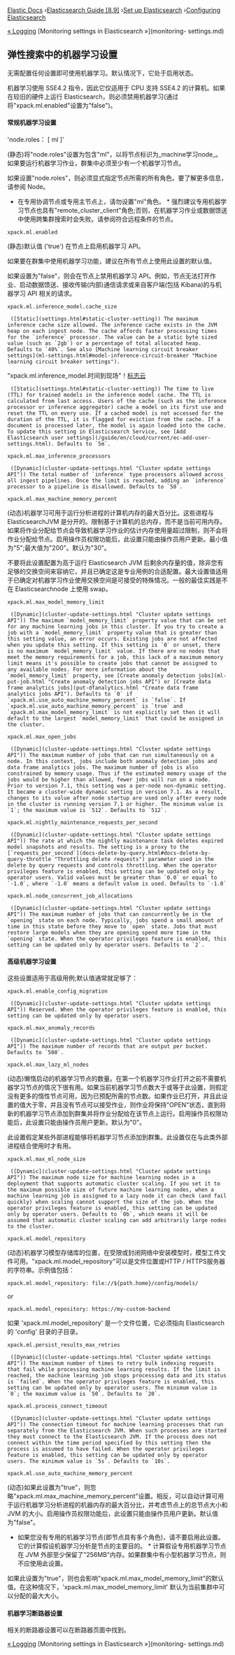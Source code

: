 

[Elastic Docs](/guide/) ›[Elasticsearch Guide [8.9]](index.md) ›[Set up
Elasticsearch](setup.md) ›[Configuring Elasticsearch](settings.md)

[« Logging](logging.md) [Monitoring settings in Elasticsearch »](monitoring-
settings.md)

## 弹性搜索中的机器学习设置

无需配置任何设置即可使用机器学习。默认情况下，它处于启用状态。

机器学习使用 SSE4.2 指令，因此它仅适用于 CPU 支持 SSE4.2 的计算机。如果在较旧的硬件上运行 Elasticsearch，则必须禁用机器学习(通过将"xpack.ml.enabled"设置为"false")。

#### 常规机器学习设置

'node.roles： [ ml ]'

    

(静态)将"node.roles"设置为包含"ml"，以将节点标识为_machine学习node_。如果要运行机器学习作业，群集中必须至少有一个机器学习节点。

如果设置"node.roles"，则必须显式指定节点所需的所有角色。要了解更多信息，请参阅 Node。

* 在专用协调节点或专用主节点上，请勿设置"ml"角色。  * 强烈建议专用机器学习节点也具有"remote_cluster_client"角色;否则，在机器学习作业或数据馈送中使用跨集群搜索时会失败。请参阅符合远程条件的节点。

`xpack.ml.enabled`

    

(静态)默认值 ('true') 在节点上启用机器学习 API。

如果要在群集中使用机器学习功能，建议在所有节点上使用此设置的默认值。

如果设置为"false"，则会在节点上禁用机器学习 API。例如，节点无法打开作业、启动数据馈送、接收传输(内部)通信请求或来自客户端(包括 Kibana)的与机器学习 API 相关的请求。

`xpack.ml.inference_model.cache_size`

     ([Static](settings.html#static-cluster-setting)) The maximum inference cache size allowed. The inference cache exists in the JVM heap on each ingest node. The cache affords faster processing times for the `inference` processor. The value can be a static byte sized value (such as `2gb`) or a percentage of total allocated heap. Defaults to `40%`. See also [Machine learning circuit breaker settings](ml-settings.html#model-inference-circuit-breaker "Machine learning circuit breaker settings"). 

"xpack.ml.inference_model.时间到现场"！[标志云](https://www.elastic.co/cloud/elasticsearch-service/signup?baymax=docs-body&elektra=docs)

     ([Static](settings.html#static-cluster-setting)) The time to live (TTL) for trained models in the inference model cache. The TTL is calculated from last access. Users of the cache (such as the inference processor or inference aggregator) cache a model on its first use and reset the TTL on every use. If a cached model is not accessed for the duration of the TTL, it is flagged for eviction from the cache. If a document is processed later, the model is again loaded into the cache. To update this setting in Elasticsearch Service, see [Add Elasticsearch user settings](/guide/en/cloud/current/ec-add-user-settings.html). Defaults to `5m`. 
`xpack.ml.max_inference_processors`

     ([Dynamic](cluster-update-settings.html "Cluster update settings API")) The total number of `inference` type processors allowed across all ingest pipelines. Once the limit is reached, adding an `inference` processor to a pipeline is disallowed. Defaults to `50`. 
`xpack.ml.max_machine_memory_percent`

    

(动态)机器学习可用于运行分析进程的计算机内存的最大百分比。这些进程与 ElasticsearchJVM 是分开的。限制基于计算机的总内存，而不是当前可用内存。如果将作业分配给节点会导致机器学习作业的估计内存使用量超过限制，则不会将作业分配给节点。启用操作员权限功能后，此设置只能由操作员用户更新。最小值为"5";最大值为"200"。默认为"30"。

不要将此设置配置为高于运行 Elasticsearch JVM 后剩余内存量的值，除非您有足够的交换空间来容纳它，并且已确定这是专业用例的合适配置。最大设置值适用于已确定对机器学习作业使用交换空间是可接受的特殊情况。一般的最佳实践是不在 Elasticsearchnode 上使用 swap。

`xpack.ml.max_model_memory_limit`

     ([Dynamic](cluster-update-settings.html "Cluster update settings API")) The maximum `model_memory_limit` property value that can be set for any machine learning jobs in this cluster. If you try to create a job with a `model_memory_limit` property value that is greater than this setting value, an error occurs. Existing jobs are not affected when you update this setting. If this setting is `0` or unset, there is no maximum `model_memory_limit` value. If there are no nodes that meet the memory requirements for a job, this lack of a maximum memory limit means it's possible to create jobs that cannot be assigned to any available nodes. For more information about the `model_memory_limit` property, see [Create anomaly detection jobs](ml-put-job.html "Create anomaly detection jobs API") or [Create data frame analytics jobs](put-dfanalytics.html "Create data frame analytics jobs API"). Defaults to `0` if `xpack.ml.use_auto_machine_memory_percent` is `false`. If `xpack.ml.use_auto_machine_memory_percent` is `true` and `xpack.ml.max_model_memory_limit` is not explicitly set then it will default to the largest `model_memory_limit` that could be assigned in the cluster. 

`xpack.ml.max_open_jobs`

     ([Dynamic](cluster-update-settings.html "Cluster update settings API")) The maximum number of jobs that can run simultaneously on a node. In this context, jobs include both anomaly detection jobs and data frame analytics jobs. The maximum number of jobs is also constrained by memory usage. Thus if the estimated memory usage of the jobs would be higher than allowed, fewer jobs will run on a node. Prior to version 7.1, this setting was a per-node non-dynamic setting. It became a cluster-wide dynamic setting in version 7.1. As a result, changes to its value after node startup are used only after every node in the cluster is running version 7.1 or higher. The minimum value is `1`; the maximum value is `512`. Defaults to `512`. 
`xpack.ml.nightly_maintenance_requests_per_second`

     ([Dynamic](cluster-update-settings.html "Cluster update settings API")) The rate at which the nightly maintenance task deletes expired model snapshots and results. The setting is a proxy to the [`requests_per_second`](docs-delete-by-query.html#docs-delete-by-query-throttle "Throttling delete requests") parameter used in the delete by query requests and controls throttling. When the operator privileges feature is enabled, this setting can be updated only by operator users. Valid values must be greater than `0.0` or equal to `-1.0`, where `-1.0` means a default value is used. Defaults to `-1.0`
`xpack.ml.node_concurrent_job_allocations`

     ([Dynamic](cluster-update-settings.html "Cluster update settings API")) The maximum number of jobs that can concurrently be in the `opening` state on each node. Typically, jobs spend a small amount of time in this state before they move to `open` state. Jobs that must restore large models when they are opening spend more time in the `opening` state. When the operator privileges feature is enabled, this setting can be updated only by operator users. Defaults to `2`. 

#### 高级机器学习设置

这些设置适用于高级用例;默认值通常就足够了：

`xpack.ml.enable_config_migration`

     ([Dynamic](cluster-update-settings.html "Cluster update settings API")) Reserved. When the operator privileges feature is enabled, this setting can be updated only by operator users. 
`xpack.ml.max_anomaly_records`

     ([Dynamic](cluster-update-settings.html "Cluster update settings API")) The maximum number of records that are output per bucket. Defaults to `500`. 
`xpack.ml.max_lazy_ml_nodes`

    

(动态)懒惰启动的机器学习节点的数量。在第一个机器学习作业打开之前不需要机器学习节点的情况下很有用。如果当前机器学习节点数大于或等于此设置，则假定没有更多的惰性节点可用，因为已预配所需的节点数。如果作业已打开，并且此设置的值大于零，并且没有节点可以接受作业，则作业将保持"OPEN"状态，直到将新的机器学习节点添加到群集并将作业分配给在该节点上运行。启用操作员权限功能后，此设置只能由操作员用户更新。默认为"0"。

此设置假定某些外部进程能够将机器学习节点添加到群集。此设置仅在与此类外部进程结合使用时才有用。

`xpack.ml.max_ml_node_size`

     ([Dynamic](cluster-update-settings.html "Cluster update settings API")) The maximum node size for machine learning nodes in a deployment that supports automatic cluster scaling. If you set it to the maximum possible size of future machine learning nodes, when a machine learning job is assigned to a lazy node it can check (and fail quickly) when scaling cannot support the size of the job. When the operator privileges feature is enabled, this setting can be updated only by operator users. Defaults to `0b`, which means it will be assumed that automatic cluster scaling can add arbitrarily large nodes to the cluster. 

`xpack.ml.model_repository`

    

(动态)机器学习模型存储库的位置，在受限或封闭网络中安装模型时，模型工件文件可用。"xpack.ml.model_repository"可以是文件位置或HTTP / HTTPS服务器的字符串。示例值包括：

    
    
    xpack.ml.model_repository: file://${path.home}/config/models/

or

    
    
    xpack.ml.model_repository: https://my-custom-backend

如果 'xpack.ml.model_repository' 是一个文件位置，它必须指向 Elasticsearch 的 'config' 目录的子目录。

`xpack.ml.persist_results_max_retries`

     ([Dynamic](cluster-update-settings.html "Cluster update settings API")) The maximum number of times to retry bulk indexing requests that fail while processing machine learning results. If the limit is reached, the machine learning job stops processing data and its status is `failed`. When the operator privileges feature is enabled, this setting can be updated only by operator users. The minimum value is `0`; the maximum value is `50`. Defaults to `20`. 
`xpack.ml.process_connect_timeout`

     ([Dynamic](cluster-update-settings.html "Cluster update settings API")) The connection timeout for machine learning processes that run separately from the Elasticsearch JVM. When such processes are started they must connect to the Elasticsearch JVM. If the process does not connect within the time period specified by this setting then the process is assumed to have failed. When the operator privileges feature is enabled, this setting can be updated only by operator users. The minimum value is `5s`. Defaults to `10s`. 
`xpack.ml.use_auto_machine_memory_percent`

    

(动态)如果此设置为"true"，则忽略"xpack.ml.max_machine_memory_percent"设置。相反，可以自动计算可用于运行机器学习分析进程的机器内存的最大百分比，并考虑节点上的总节点大小和 JVM 的大小。启用操作员权限功能后，此设置只能由操作员用户更新。默认值为"false"。

* 如果您没有专用的机器学习节点(即节点具有多个角色)，请不要启用此设置。它的计算假设机器学习分析是节点的主要目的。  * 计算假设专用机器学习节点在 JVM 外部至少保留了"256MB"内存。如果群集中有小型机器学习节点，则不应使用此设置。

如果此设置为"true"，则也会影响"xpack.ml.max_model_memory_limit"的默认值。在这种情况下，'xpack.ml.max_model_memory_limit' 默认为当前集群中可以分配的最大大小。

#### 机器学习断路器设置

相关的断路器设置可以在断路器页面中找到。

[« Logging](logging.md) [Monitoring settings in Elasticsearch »](monitoring-
settings.md)
